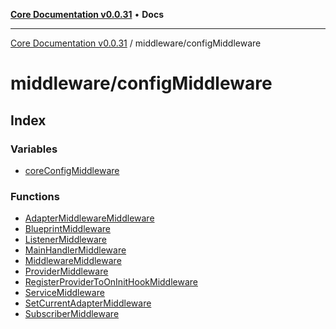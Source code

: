 [**Core Documentation v0.0.31**](../../README.md) • **Docs**

***

[Core Documentation v0.0.31](../../modules.md) / middleware/configMiddleware

# middleware/configMiddleware

## Index

### Variables

- [coreConfigMiddleware](variables/coreConfigMiddleware.md)

### Functions

- [AdapterMiddlewareMiddleware](functions/AdapterMiddlewareMiddleware.md)
- [BlueprintMiddleware](functions/BlueprintMiddleware.md)
- [ListenerMiddleware](functions/ListenerMiddleware.md)
- [MainHandlerMiddleware](functions/MainHandlerMiddleware.md)
- [MiddlewareMiddleware](functions/MiddlewareMiddleware.md)
- [ProviderMiddleware](functions/ProviderMiddleware.md)
- [RegisterProviderToOnInitHookMiddleware](functions/RegisterProviderToOnInitHookMiddleware.md)
- [ServiceMiddleware](functions/ServiceMiddleware.md)
- [SetCurrentAdapterMiddleware](functions/SetCurrentAdapterMiddleware.md)
- [SubscriberMiddleware](functions/SubscriberMiddleware.md)
